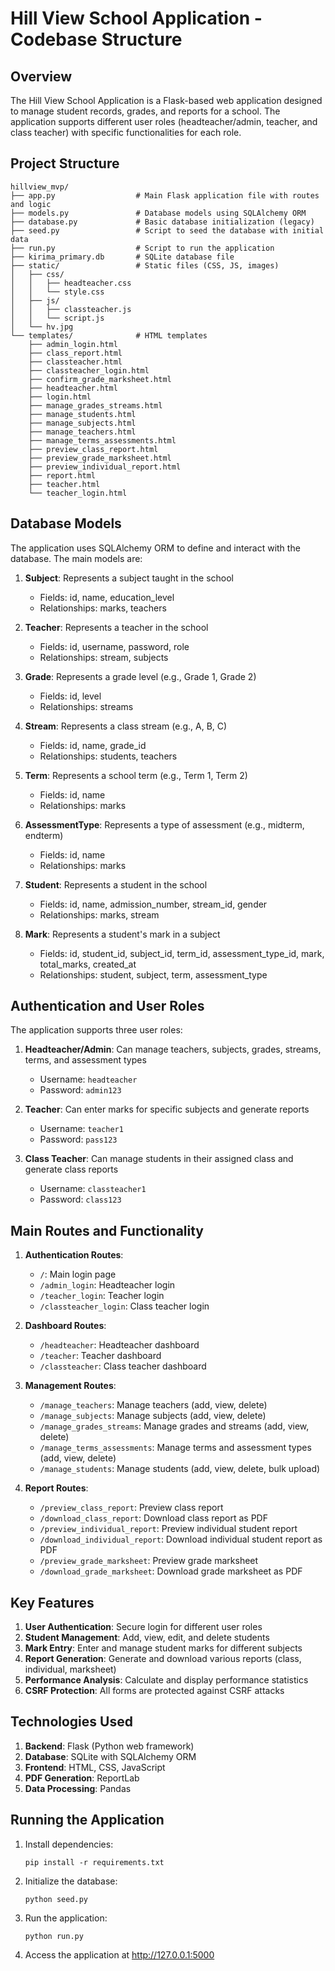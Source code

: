 # Hill View School Application - Codebase Structure

## Overview

The Hill View School Application is a Flask-based web application designed to manage student records, grades, and reports for a school. The application supports different user roles (headteacher/admin, teacher, and class teacher) with specific functionalities for each role.

## Project Structure

```
hillview_mvp/
├── app.py                  # Main Flask application file with routes and logic
├── models.py               # Database models using SQLAlchemy ORM
├── database.py             # Basic database initialization (legacy)
├── seed.py                 # Script to seed the database with initial data
├── run.py                  # Script to run the application
├── kirima_primary.db       # SQLite database file
├── static/                 # Static files (CSS, JS, images)
│   ├── css/
│   │   ├── headteacher.css
│   │   └── style.css
│   ├── js/
│   │   ├── classteacher.js
│   │   └── script.js
│   └── hv.jpg
└── templates/              # HTML templates
    ├── admin_login.html
    ├── class_report.html
    ├── classteacher.html
    ├── classteacher_login.html
    ├── confirm_grade_marksheet.html
    ├── headteacher.html
    ├── login.html
    ├── manage_grades_streams.html
    ├── manage_students.html
    ├── manage_subjects.html
    ├── manage_teachers.html
    ├── manage_terms_assessments.html
    ├── preview_class_report.html
    ├── preview_grade_marksheet.html
    ├── preview_individual_report.html
    ├── report.html
    ├── teacher.html
    └── teacher_login.html
```

## Database Models

The application uses SQLAlchemy ORM to define and interact with the database. The main models are:

1. **Subject**: Represents a subject taught in the school
   - Fields: id, name, education_level
   - Relationships: marks, teachers

2. **Teacher**: Represents a teacher in the school
   - Fields: id, username, password, role
   - Relationships: stream, subjects

3. **Grade**: Represents a grade level (e.g., Grade 1, Grade 2)
   - Fields: id, level
   - Relationships: streams

4. **Stream**: Represents a class stream (e.g., A, B, C)
   - Fields: id, name, grade_id
   - Relationships: students, teachers

5. **Term**: Represents a school term (e.g., Term 1, Term 2)
   - Fields: id, name
   - Relationships: marks

6. **AssessmentType**: Represents a type of assessment (e.g., midterm, endterm)
   - Fields: id, name
   - Relationships: marks

7. **Student**: Represents a student in the school
   - Fields: id, name, admission_number, stream_id, gender
   - Relationships: marks, stream

8. **Mark**: Represents a student's mark in a subject
   - Fields: id, student_id, subject_id, term_id, assessment_type_id, mark, total_marks, created_at
   - Relationships: student, subject, term, assessment_type

## Authentication and User Roles

The application supports three user roles:

1. **Headteacher/Admin**: Can manage teachers, subjects, grades, streams, terms, and assessment types
   - Username: `headteacher`
   - Password: `admin123`

2. **Teacher**: Can enter marks for specific subjects and generate reports
   - Username: `teacher1`
   - Password: `pass123`

3. **Class Teacher**: Can manage students in their assigned class and generate class reports
   - Username: `classteacher1`
   - Password: `class123`

## Main Routes and Functionality

1. **Authentication Routes**:
   - `/`: Main login page
   - `/admin_login`: Headteacher login
   - `/teacher_login`: Teacher login
   - `/classteacher_login`: Class teacher login

2. **Dashboard Routes**:
   - `/headteacher`: Headteacher dashboard
   - `/teacher`: Teacher dashboard
   - `/classteacher`: Class teacher dashboard

3. **Management Routes**:
   - `/manage_teachers`: Manage teachers (add, view, delete)
   - `/manage_subjects`: Manage subjects (add, view, delete)
   - `/manage_grades_streams`: Manage grades and streams (add, view, delete)
   - `/manage_terms_assessments`: Manage terms and assessment types (add, view, delete)
   - `/manage_students`: Manage students (add, view, delete, bulk upload)

4. **Report Routes**:
   - `/preview_class_report`: Preview class report
   - `/download_class_report`: Download class report as PDF
   - `/preview_individual_report`: Preview individual student report
   - `/download_individual_report`: Download individual student report as PDF
   - `/preview_grade_marksheet`: Preview grade marksheet
   - `/download_grade_marksheet`: Download grade marksheet as PDF

## Key Features

1. **User Authentication**: Secure login for different user roles
2. **Student Management**: Add, view, edit, and delete students
3. **Mark Entry**: Enter and manage student marks for different subjects
4. **Report Generation**: Generate and download various reports (class, individual, marksheet)
5. **Performance Analysis**: Calculate and display performance statistics
6. **CSRF Protection**: All forms are protected against CSRF attacks

## Technologies Used

1. **Backend**: Flask (Python web framework)
2. **Database**: SQLite with SQLAlchemy ORM
3. **Frontend**: HTML, CSS, JavaScript
4. **PDF Generation**: ReportLab
5. **Data Processing**: Pandas

## Running the Application

1. Install dependencies:
   ```
   pip install -r requirements.txt
   ```

2. Initialize the database:
   ```
   python seed.py
   ```

3. Run the application:
   ```
   python run.py
   ```

4. Access the application at http://127.0.0.1:5000
